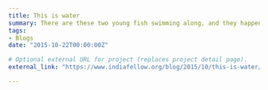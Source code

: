 ```yaml
---
title: This is water
summary: There are these two young fish swimming along, and they happen to meet an older fish swimming the other way, who nods at them and says, “Morning, boys, how’s the water?” And the two young fish swim on for a bit, and then eventually one of them looks over at the other and goes, “What the hell is water?” 
tags:
- Blogs
date: "2015-10-22T00:00:00Z"

# Optional external URL for project (replaces project detail page).
external_link: "https://www.indiafellow.org/blog/2015/10/this-is-water/"

---
```

